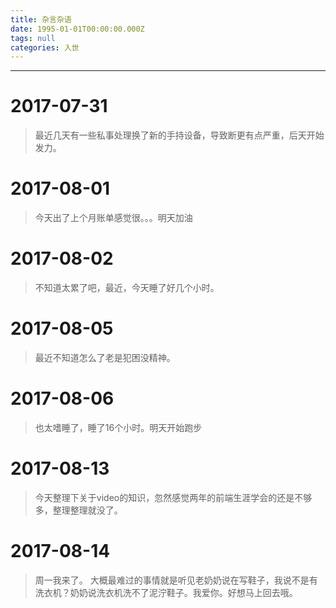 ```yaml
---
title: 杂言杂语
date: 1995-01-01T00:00:00.000Z
tags: null
categories: 入世
---
```


--------------------------------------------------------------------------------

<!-- more -->

# 2017-07-31

> 最近几天有一些私事处理换了新的手持设备，导致断更有点严重，后天开始发力。

# 2017-08-01

> 今天出了上个月账单感觉很。。。明天加油

# 2017-08-02

> 不知道太累了吧，最近，今天睡了好几个小时。

# 2017-08-05

> 最近不知道怎么了老是犯困没精神。

# 2017-08-06

> 也太嗜睡了，睡了16个小时。明天开始跑步

# 2017-08-13

> 今天整理下关于video的知识，忽然感觉两年的前端生涯学会的还是不够多，整理整理就没了。

# 2017-08-14

> 周一我来了。 大概最难过的事情就是听见老奶奶说在写鞋子，我说不是有洗衣机？奶奶说洗衣机洗不了泥泞鞋子。我爱你。好想马上回去哦。
